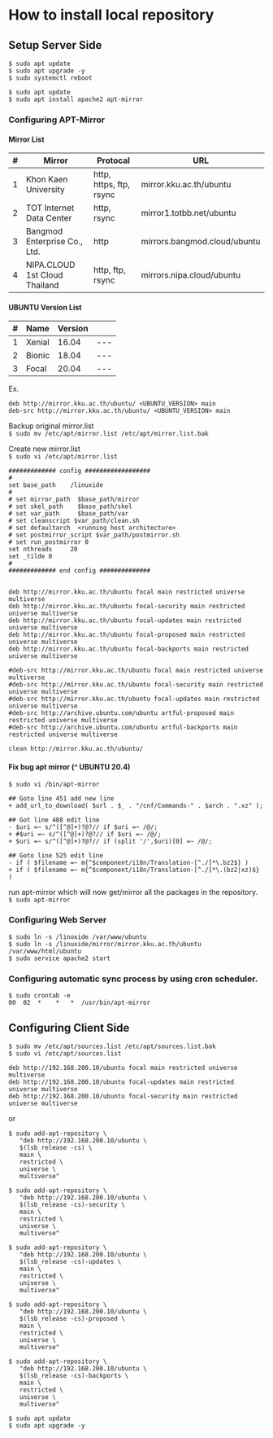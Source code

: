 # How to install local repository

## Setup Server Side

```
$ sudo apt update
$ sudo apt upgrade -y
$ sudo systemctl reboot
```

```
$ sudo apt update
$ sudo apt install apache2 apt-mirror
```

### Configuring APT-Mirror

#### Mirror List

| #   | Mirror                        | Protocal                | URL                          |
| --- | ----------------------------- | ----------------------- | ---------------------------- |
| 1   | Khon Kaen University          | http, https, ftp, rsync | mirror.kku.ac.th/ubuntu      |
| 2   | TOT Internet Data Center      | http, rsync             | mirror1.totbb.net/ubuntu     |
| 3   | Bangmod Enterprise Co., Ltd.  | http                    | mirrors.bangmod.cloud/ubuntu |
| 4   | NIPA.CLOUD 1st Cloud Thailand | http, ftp, rsync        | mirrors.nipa.cloud/ubuntu    |

#### UBUNTU Version List

| #   | Name   | Version |     |
| --- | ------ | ------- | --- |
| 1   | Xenial | 16.04   | --- |
| 2   | Bionic | 18.04   | --- |
| 3   | Focal  | 20.04   | --- |

Ex.

```
deb http://mirror.kku.ac.th/ubuntu/ <UBUNTU_VERSION> main
deb-src http://mirror.kku.ac.th/ubuntu/ <UBUNTU_VERSION> main
```

Backup original mirror.list  
`$ sudo mv /etc/apt/mirror.list /etc/apt/mirror.list.bak`

Create new mirror.list  
`$ sudo vi /etc/apt/mirror.list`

```
############# config ##################
#
set base_path    /linuxide
#
# set mirror_path  $base_path/mirror
# set skel_path    $base_path/skel
# set var_path     $base_path/var
# set cleanscript $var_path/clean.sh
# set defaultarch  <running host architecture>
# set postmirror_script $var_path/postmirror.sh
# set run_postmirror 0
set nthreads     20
set _tilde 0
#
############# end config ##############


deb http://mirror.kku.ac.th/ubuntu focal main restricted universe multiverse
deb http://mirror.kku.ac.th/ubuntu focal-security main restricted universe multiverse
deb http://mirror.kku.ac.th/ubuntu focal-updates main restricted universe multiverse
deb http://mirror.kku.ac.th/ubuntu focal-proposed main restricted universe multiverse
deb http://mirror.kku.ac.th/ubuntu focal-backports main restricted universe multiverse

#deb-src http://mirror.kku.ac.th/ubuntu focal main restricted universe multiverse
#deb-src http://mirror.kku.ac.th/ubuntu focal-security main restricted universe multiverse
#deb-src http://mirror.kku.ac.th/ubuntu focal-updates main restricted universe multiverse
#deb-src http://archive.ubuntu.com/ubuntu artful-proposed main restricted universe multiverse
#deb-src http://archive.ubuntu.com/ubuntu artful-backports main restricted universe multiverse

clean http://mirror.kku.ac.th/ubuntu/
```

#### Fix bug apt mirror (^ UBUNTU 20.4)

`$ sudo vi /bin/apt-mirror`

```
## Goto line 451 add new line
+ add_url_to_download( $url . $_ . "/cnf/Commands-" . $arch . ".xz" );

## Got line 488 edit line
- $uri =~ s/^([^@]+)?@?// if $uri =~ /@/;
+ #$uri =~ s/^([^@]+)?@?// if $uri =~ /@/;
+ $uri =~ s/^([^@]+)?@?// if (split '/',$uri)[0] =~ /@/;

## Goto line 525 edit line
- if ( $filename =~ m{^$component/i18n/Translation-[^./]*\.bz2$} )
+ if ( $filename =~ m{^$component/i18n/Translation-[^./]*\.(bz2|xz)$} )
```

run apt-mirror which will now get/mirror all the packages in the repository.  
`$ sudo apt-mirror`

### Configuring Web Server

```
$ sudo ln -s /linoxide /var/www/ubuntu
$ sudo ln -s /linuxide/mirror/mirror.kku.ac.th/ubuntu /var/www/html/ubuntu
$ sudo service apache2 start
```

### Configuring automatic sync process by using cron scheduler.

```
$ sudo crontab -e
00 	02 	*	 *	 *	/usr/bin/apt-mirror
```

## Configuring Client Side

```
$ sudo mv /etc/apt/sources.list /etc/apt/sources.list.bak
$ sudo vi /etc/apt/sources.list
```

```
deb http://192.168.200.10/ubuntu focal main restricted universe multiverse
deb http://192.168.200.10/ubuntu focal-updates main restricted universe multiverse
deb http://192.168.200.10/ubuntu focal-security main restricted universe multiverse
```

or

```
$ sudo add-apt-repository \
   "deb http://192.168.200.10/ubuntu \
   $(lsb_release -cs) \
   main \
   restricted \
   universe \
   multiverse"

$ sudo add-apt-repository \
   "deb http://192.168.200.10/ubuntu \
   $(lsb_release -cs)-security \
   main \
   restricted \
   universe \
   multiverse"

$ sudo add-apt-repository \
   "deb http://192.168.200.10/ubuntu \
   $(lsb_release -cs)-updates \
   main \
   restricted \
   universe \
   multiverse"

$ sudo add-apt-repository \
   "deb http://192.168.200.10/ubuntu \
   $(lsb_release -cs)-proposed \
   main \
   restricted \
   universe \
   multiverse"

$ sudo add-apt-repository \
   "deb http://192.168.200.10/ubuntu \
   $(lsb_release -cs)-backports \
   main \
   restricted \
   universe \
   multiverse"
```

```
$ sudo apt update
$ sudo apt upgrade -y
```
